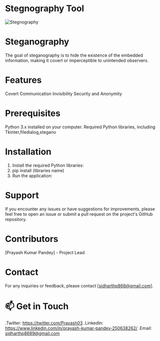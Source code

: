 # Stegnography Tool
![Stegnography](https://github.com/prayash-kumar/stegnography/assets/147251894/bcfdc762-816d-49eb-b3ac-1a24b0d0229e)
# Steganography
The goal of steganography is to hide the existence of the embedded information, making it covert or imperceptible to unintended observers.
# Features
Covert Communication
Invisibility
Security and Anonymity
# Prerequisites
Python 3.x installed on your computer.
Required Python libraries, including Tkinter,filedialog,stegano
# Installation
1. Install the required Python libraries:
2. pip install (libraries name)
3. Run the application:
# Support
If you encounter any issues or have suggestions for improvements, please feel free to open an issue or submit a pull request on the project's GitHub repository.
# Contributors
[Prayash Kumar Pandey] - Project Lead
# Contact
For any inquiries or feedback, please contact [sidharthp868@gmail.com].
# 📫 Get in Touch
.Twitter: https://twitter.com/Prayash03
.LinkedIn: https://www.linkedin.com/in/prayash-kumar-pandey-250638262/
.Email: sidharthp8689@gmail.com
